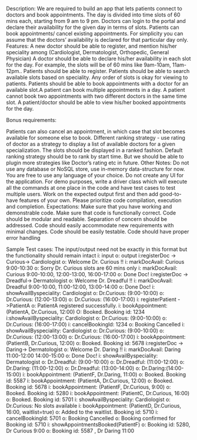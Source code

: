 Description:
We are required to build an app that lets patients connect to doctors and book appointments. The day is divided into time slots of 60 mins each, starting from 9 am to 9 pm. Doctors can login to the portal and declare their availability for the given day in terms of slots. Patients can book appointments/ cancel existing appointments. For simplicity you can assume that the doctors’ availability is declared for that particular day only.
Features:
A new doctor should be able to register, and mention his/her speciality among (Cardiologist, Dermatologist, Orthopedic, General Physician)
A doctor should be able to declare his/her availability in each slot for the day. For example, the slots will be of 60 mins like 9am-10am, 11am-12pm..
Patients should be able to register. Patients should be able to search available slots based on speciality. Any order of slots is okay for viewing to patients.
Patients should be able to book appointments with a doctor for an available slot.A patient can book multiple appointments in a day. A patient cannot book two appointments with two different doctors in the same time slot.
A patient/doctor should be able to view his/her booked appointments for the day.

Bonus requirements:

Patients can also cancel an appointment, in which case that slot becomes available for someone else to book.
Different ranking strategy - use rating of doctor as a strategy to display a list of available doctors for a given specialization.
The slots should be displayed in a ranked fashion. Default ranking strategy should be to rank by start time. But we should be able to plugin more strategies like Doctor’s rating etc in future.
Other Notes:
Do not use any database or NoSQL store, use in-memory data-structure for now.
You are free to use any language of your choice.
Do not create any UI for the application.
For demo purposes, write a driver class which will execute all the commands at one place in the code and have test cases to test multiple users.
Work on the expected output first and then add good-to-have features of your own.
Please prioritize code compilation, execution and completion.
Expectations:
Make sure that you have working and demonstrable code.
Make sure that code is functionally correct.
Code should be modular and readable.
Separation of concern should be addressed.
Code should easily accommodate new requirements with minimal changes.
Code should be easily testable.
Code should have proper error handling

Sample Test cases:
The input/output need not be exactly in this format but the functionality should remain intact
i: input
o: output
i:registerDoc -> Curious-> Cardiologist
o: Welcome Dr. Curious !!
i: markDocAvail: Curious 9:00-10:30
o: Sorry Dr. Curious slots are 60 mins only
i: markDocAvail: Curious 9:00-10:00, 12:00-13:00, 16:00-17:00
o: Done Doc!
i:registerDoc -> Dreadful-> Dermatologist
o: Welcome Dr. Dreadful !!
i: markDocAvail: Dreadful 9:00-10:00, 11:00-12:00, 13:00-14:00
o: Done Doc!
i: showAvailByspeciality: Cardiologist
o: Dr.Curious: (9:00-10:00)
o: Dr.Curious: (12:00-13:00)
o: Dr.Curious: (16:00-17:00)
i: registerPatient ->PatientA
o: PatientA registered successfully.
i: bookAppointment: (PatientA, Dr.Curious, 12:00)
O: Booked. Booking id: 1234
i:showAvailByspeciality: Cardiologist
o: Dr.Curious: (9:00-10:00)
o: Dr.Curious: (16:00-17:00)
i: cancelBookingId: 1234
o: Booking Cancelled
i: showAvailByspeciality: Cardiologist
o: Dr.Curious: (9:00-10:00)
o: Dr.Curious: (12:00-13:00)
o: Dr.Curious: (16:00-17:00)
i: bookAppointment: (PatientB, Dr.Curious, 12:00)
o: Booked. Booking id: 5678
i:registerDoc -> Daring-> Dermatologist
o: Welcome Dr. Daring !!
i: markDocAvail: Daring 11:00-12:00 14:00-15:00
o: Done Doc!
i: showAvailByspeciality: Dermatologist
o: Dr.Dreadful: (9:00-10:00)
o: Dr.Dreadful: (11:00-12:00)
o: Dr.Daring: (11:00-12:00)
o: Dr.Dreadful: (13:00-14:00)
o: Dr.Daring:(14:00-15:00)
i: bookAppointment: (PatientF, Dr.Daring, 11:00)
o: Booked. Booking id: 5587
i: bookAppointment: (PatientA, Dr.Curious, 12:00)
o: Booked. Booking id: 5678
i: bookAppointment: (PatientF, Dr.Curious, 9:00)
o: Booked. Booking id: 5280
i: bookAppointment: (PatientC, Dr.Curious, 16:00)
o: Booked. Booking id: 5701
i: showAvailByspeciality: Cardiologist
o: Dr.Curious: No slots available
i: bookAppointment: (PatientD, Dr.Curious, 16:00, waitlist=true)
o: Added to the waitlist. Booking id: 5710
i: cancelBookingId: 5701
o: Booking Cancelled
o: Booking confirmed for Booking id: 5710
i: showAppointmentsBooked(PatientF)
o: Booking id: 5280, Dr Curious 9:00
o: Booking id: 5587 , Dr Daring 11:00